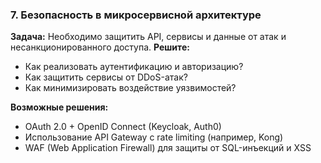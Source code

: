 ### **7. Безопасность в микросервисной архитектуре**

**Задача:**
Необходимо защитить API, сервисы и данные от атак и несанкционированного доступа.
**Решите:**

* Как реализовать аутентификацию и авторизацию?
* Как защитить сервисы от DDoS-атак?
* Как минимизировать воздействие уязвимостей?

**Возможные решения:**

* OAuth 2.0 + OpenID Connect (Keycloak, Auth0)
* Использование API Gateway с rate limiting (например, Kong)
* WAF (Web Application Firewall) для защиты от SQL-инъекций и XSS
